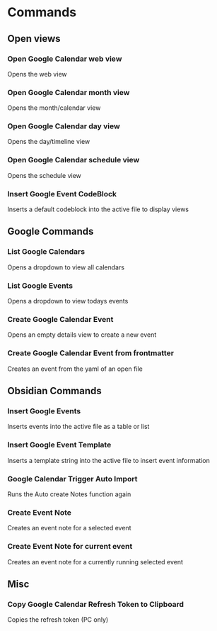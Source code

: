 # Commands

## Open views

### Open Google Calendar web view
Opens the web view

### Open Google Calendar month view
Opens the month/calendar view

### Open Google Calendar day view
Opens the day/timeline view

### Open Google Calendar schedule view
Opens the schedule view

### Insert Google Event CodeBlock
Inserts a default codeblock into the active file to display views

## Google Commands

### List Google Calendars
Opens a dropdown to view all calendars

### List Google Events
Opens a dropdown to view todays events

### Create Google Calendar Event
Opens an empty details view to create a new event

### Create Google Calendar Event from frontmatter
Creates an event from the yaml of an open file

## Obsidian Commands

### Insert Google Events
Inserts events into the active file as a table or list

### Insert Google Event Template
Inserts a template string into the active file to insert event information

### Google Calendar Trigger Auto Import
Runs the Auto create Notes function again

### Create Event Note
Creates an event note for a selected event

### Create Event Note for current event
Creates an event note for a currently running selected event

## Misc

### Copy Google Calendar Refresh Token to Clipboard
Copies the refresh token (PC only)